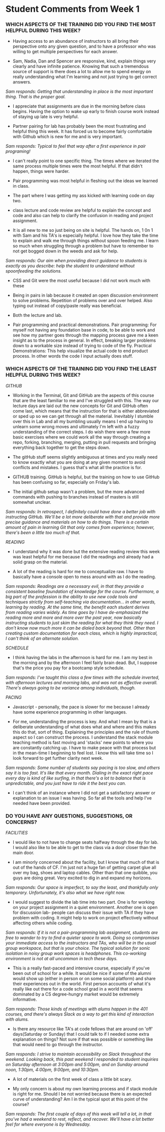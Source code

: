 # Student Comments from Week 1

### WHICH ASPECTS OF THE TRAINING DID YOU FIND THE MOST HELPFUL DURING THIS WEEK?

- Having access to an abundance of instructors to all bring their perspective onto any given question, and to have a professor who was willing to get multiple perspectives for each answer.

- Sam, Nadia, Dan and Spencer are responsive, kind, explain things very clearly and have infinite patience. Knowing that such a tremendous source of support is there does a lot to allow me to spend energy on really understanding what I'm learning and not just trying to get correct answers.

*Sam responds: Getting that understanding in place is the most important thing. That is the proper goal.*

- I appreciate that assignments are due in the morning before class begins. Having the option to wake up early to finish course work instead of staying up late is very helpful.

- Partner pairing for lab has probably been the most frustrating and helpful thing this week. It has forced us to become fairly comfortable with Github which is new for me and is very important.

*Sam responds: Typical to feel that way after a first experience in pair programing!*

- I can't really point to one specific thing. The times where we iterated the same process multiple times were the most helpful. If that didn't happen, things were harder.

- Pair programming was most helpful in fleshing out the ideas we learned in class.

- The part where I was getting my ass kicked with learning code on day two.

- class lecture and code review are helpful to explain the concept and code and also can help to clarify the confusion in reading and project assignment.

- It is all new to me so just being on site is helpful. The hands on, 1 0n 1 with Sam and his TA's is especially helpful. I love how they take the time to explain and walk me through things without spoon feeding me. I learn so much when struggling through a problem but have to remember to not get bogged down in the weeds and ask for help.

*Sam responds: Our aim when providing direct guidance to students is exactly as you describe: help the student to understand without spoonfeeding the solutions.*

- CSS and Git were the most useful because I did not work much with these

- Being in pairs in lab because it created an open discussion environment to solve problems. Repetition of problems over and over helped. Also typing out instead of copy/paste really was beneficial.

- Both the lecture and lab.

- Pair programming and practical demonstrations. Pair programming: For myself not having any foundation base in code, to be able to work and see how my partner goes through the mapping process gave me a keen insight as to the process in general. In effect, breaking larger problems down to a workable size instead of trying to code of the fly. Practical Demonstrations: This help visualize the actual code to end product process. In other words the code I input actually does stuff.

### WHICH ASPECTS OF THE TRAINING DID YOU FIND THE LEAST HELPFUL DURING THIS WEEK?

*GITHUB*

- Working in the Terminal, Git and GitHub are the aspects of this course that are the least familiar to me and I've struggled with this. The way our lecture days are laid out the new concepts for Git and GitHub often come last, which means that the instruction for that is either abbreviated or sped up so we can get through all the material. Inevitably I stumble over this in Lab and all my bumbling usually means I end up having to unlearn some wrong moves and ultimately I'm left with a fuzzy understanding of the correct steps. I do wish there were a few more basic exercises where we could work all the way through creating a repo, forking, branching, merging, putting in pull requests and bringing everything back together to get the steps down.

- The gitHub stuff seems slightly ambiguous at times and you really need to know exactly what you are doing at any given moment to avoid conflicts and mistakes. I guess that's what all the practice is for.

- GITHUB training. GitHub is helpful, but the training on how to use GitHub has been confusing so far, especially on Friday's lab.

- The initial github setup wasn't a problem, but the more advanced commands with pushing to branches instead of masters is still somewhat unclear.

*Sam responds: In retrospect, I definitely could have done a better job with instructing GitHub. We'll be a lot more deliberate with that and provide more precise guidance and materials on how to do things. There is a certain amount of pain in learning Git that only comes from experience; however, there's been a little too much of that.*

*READING*

- I understand why it was done but the extensive reading review this week was least helpful for me because I did the readings and already had a solid grasp on the material.

- A lot of the reading is hard for me to conceptualize raw. I have to basically have a console open to mess around with as I do the reading.

*Sam responds: Readings are a necessary evil, in that they provide a consistent baseline foundation of knowledge for the course. Furthermore, a big part of the profession is the ability to use new code tools and techniques strictly from self-teaching via documentation... in other words, learning by reading. At the same time, the benefit each student derives from reading varies widely. As time goes by I have de-emphasized the reading more and more and more over the past year, now basically instructing students to just skim the reading for what they think they need. I don't know now much more it can be dialed back beyond that. Other than creating custom documentation for each class, which is highly impractical, I can't think of an alternate solution.*

*SCHEDULE*

- I think having the labs in the afternoon is hard for me. I am my best in the morning and by the afternoon I feel fairly brain dead. But, I suppose that's the price you pay for a bootcamp style schedule.

*Sam responds: I've taught this class a few times with the schedule inverted, with afternoon lectures and morning labs, and was not as effective overall. There's always going to be variance among individuals, though.*

*PACING*

- Javascript - personally, the pace is slower for me because I already have some experience programming in other languages.

- For me, understanding the process is key. And what I mean by that is a deliberate understanding of what does what and where and this makes this do that, sort of thing. Explaining the principles and the rule of thumb aspect so I can construct the process. I understand the stack module teaching method is fast moving and 'stacks' new points to where you are constantly catching up. I have to make peace with that process but in the mean-time I beginning to feel lost. I know this will take time so I look forward to get further clarity next week.

*Sam responds: Some number of students say pacing is too slow, and others say it is too fast. It's like that every month. Dialing in the exact right pace every day is kind of like surfing, in that there's a lot to balance that is unpredictable, and you just have to ride it the best you can.*

- I can't think of an instance where I did not get a satisfactory answer or explanation to an issue I was having. So far all the tools and help I've needed have been provided.

### DO YOU HAVE ANY QUESTIONS, SUGGESTIONS, OR CONCERNS?

*FACILITIES*

- I would like to not have to change seats halfway through the day for lab. I would also like to be able to get to the class via a door closer than the main door.

- I am minorly concerned about the facility, but I know that much of that is out of the hands of CF. I'm just not a huge fan of getting carpet glue all over my bag, shoes and laptop cables. Other than that one quibble, you guys are doing great. Very excited to dig in and expand my horizons.

*Sam responds: Our space is imperfect, to say the least, and thankfully only temporary. Unfortunately, it's also what we have right now.*

- I would suggest to divide the lab time into two part. One is for working on your project assignment in a quiet environment. Another one is open for discussion lab- people can discuss their issue with TA if they have problem with coding. It might help to work on project effectively without affecting others while coding.

*Sam responds: If it is not a pair-programming lab assignment, students are free to wander to try to find a quieter space to work. Doing so compromises your immediate access to the instructors and TAs, who will be in the usual group workspace, but that is your choice. The typical solution for sonic isolation in noisy group work spaces is headphones. This co-working environment is not at all uncommon in tech these days.*

- This is a really fast-paced and intensive course, especially if you've been out of school for a while. It would be nice if some of the alumni would show up (either in person or on some social platform) and share their experiences out in the world. First person accounts of what it's really like out there for a code school grad in a world that seems dominated by a CS degree-hungry market would be extremely informative.

*Sam responds: Those kinds of meetings with alums happen in the 401 courses, and there's always Slack as a way to get this kind of interaction with alums.*

- Is there any resource like TA's at code fellows that are around on 'off' days(Saturday or Sunday) that I could talk to if I needed some extra explanation on things? Not sure if that was possible or something like that would need to go through the instructor.

*Sam responds: I strive to maintain accessibility on Slack throughout the weekend. Looking back, this past weekend I responded to student inquiries on Saturday afternoon at 3:00pm and 5:00pm, and on Sunday around noon, 1:30pm, 4:00pm, 9:00pm, and 10:30pm.*

- A lot of materials on the first week of class a little bit scary.

- My only concern is about my own learning process and if stack module is right for me. Should l be not worried because there is an expected curve of understanding? Am I in the typical spot at this point of the course?

*Sam responds: The first couple of days of this week will tell a lot, in that you've had a weekend to rest, reflect, and recover. We'll have a lot better feel for where everyone is by Wednesday.*
